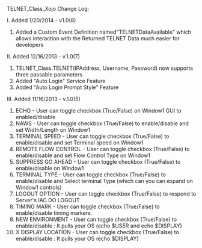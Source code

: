 TELNET_Class_Xojo Change Log:

I. Added 1/20/2014 - v1.0(8)
1. Added a Custom Event Definition named"TELNETDataAvailable" which allows interaction with the Returned TELNET 
Data much easier for developers


II. Added 12/16/2013 - v.1.0(7)
1. TELNET_Class.TELNET(IPAddress, Username, Password) now supports three passable parameters
2. Added "Auto Login" Service Feature
3. Added "Auto Login Prompt Style" Feature


III. Added 11/16/2013 - v.1.0(5)
1. ECHO - User can toggle checkbox (True/False) on Window1 GUI to enabled/disable
2. NAWS - User can toggle checkbox (True/False) to enable/disable and set Width/Length on Window1
3. TERMINAL SPEED - User can toggle checkbox (True/False) to enable/disable and set Terminal speed on Window1
4. REMOTE FLOW CONTROL - User can toggle checkbox (True/False) to enable/disable and set Flow Control Type on Window1
5. SUPPRESS GO AHEAD - User can toggle checkbox (True/False) to enable/disable on Window1
6. TERMINAL TYPE - User can toggle checkbox (True/False) to enable/disable and Select terminal Type (which can you 
can expand on Window1 controls)
7. LOGOUT OPTION - User can toggle checkbox (True/False) to respond to Server's IAC DO LOGOUT 
8. TIMING MARK - User can toggle checkbox (True/False) to enable/disable timing markers.
9. NEW ENVIRONMENT - User can toggle checkbox (True/False) to enable/disable : It pulls your OS (echo $USER and 
echo $DISPLAY)
10. X DISPLAY LOCATION - User can toggle checkbox (True/False) to enable/disable : It pulls your OS (echo $DISPLAY)



